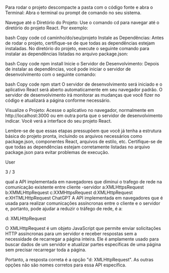 Para rodar o projeto descompacte a pasta com o código fonte e abra o Terminal:
Abra o terminal ou prompt de comando no seu sistema.

Navegue até o Diretório do Projeto:
Use o comando cd para navegar até o diretório do projeto React. Por exemplo:

bash
Copy code
cd caminho/do/seu/projeto
Instale as Dependências:
Antes de rodar o projeto, certifique-se de que todas as dependências estejam instaladas. No diretório do projeto, execute o seguinte comando para instalar as dependências listadas no arquivo package.json:

bash
Copy code
npm install
Inicie o Servidor de Desenvolvimento:
Depois de instalar as dependências, você pode iniciar o servidor de desenvolvimento com o seguinte comando:

bash
Copy code
npm start
O servidor de desenvolvimento será iniciado e o aplicativo React será aberto automaticamente em seu navegador padrão. O servidor de desenvolvimento irá monitorar as mudanças que você fizer no código e atualizará a página conforme necessário.

Visualize o Projeto:
Acesse o aplicativo no navegador, normalmente em http://localhost:3000 ou em outra porta que o servidor de desenvolvimento indicar. Você verá a interface do seu projeto React.

Lembre-se de que essas etapas pressupõem que você já tenha a estrutura básica do projeto pronta, incluindo os arquivos necessários como package.json, componentes React, arquivos de estilo, etc. Certifique-se de que todas as dependências estejam corretamente listadas no arquivo package.json para evitar problemas de execução.




User

3 / 3

qual a API implementada em navegadores que diminui o trafego de rede na comunicação existente entre cliente -servidor 
a:XMLHttpsRequest
b:XMMLHttpRequest
c:XXMHttpsRequest
d:XMLHttpRequest
e:XHTMLHttpRequest
ChatGPT
A API implementada em navegadores que é usada para realizar comunicações assíncronas entre o cliente e o servidor e, portanto, pode ajudar a reduzir o tráfego de rede, é a:

d: XMLHttpRequest

O XMLHttpRequest é um objeto JavaScript que permite enviar solicitações HTTP assíncronas para um servidor e receber respostas sem a necessidade de recarregar a página inteira. Ele é amplamente usado para buscar dados de um servidor e atualizar partes específicas de uma página sem precisar recarregar toda a página.

Portanto, a resposta correta é a opção "d: XMLHttpRequest". As outras opções não são nomes corretos para essa API específica.
